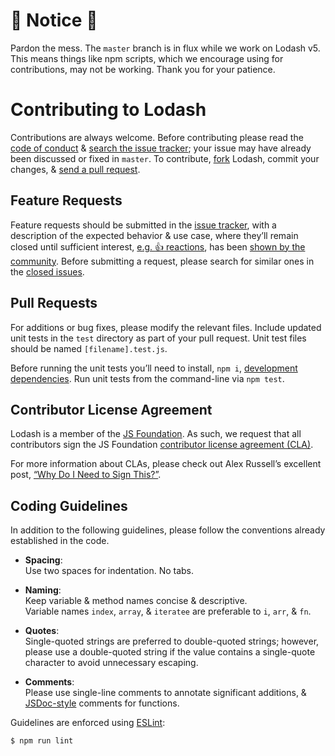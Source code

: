 # :construction: Notice :construction:

Pardon the mess. The `master` branch is in flux while we work on Lodash v5. This
means things like npm scripts, which we encourage using for contributions, may
not be working. Thank you for your patience.

# Contributing to Lodash

Contributions are always welcome. Before contributing please read the
[code of conduct](https://code-of-conduct.openjsf.org) &
[search the issue tracker](https://github.com/lodash/lodash/issues); your issue
may have already been discussed or fixed in `master`. To contribute,
[fork](https://help.github.com/articles/fork-a-repo/) Lodash, commit your changes,
& [send a pull request](https://help.github.com/articles/using-pull-requests/).

## Feature Requests

Feature requests should be submitted in the
[issue tracker](https://github.com/lodash/lodash/issues), with a description of
the expected behavior & use case, where they’ll remain closed until sufficient interest,
[e.g. :+1: reactions](https://help.github.com/articles/about-discussions-in-issues-and-pull-requests/),
has been [shown by the community](https://github.com/lodash/lodash/issues?q=label%3A%22votes+needed%22+sort%3Areactions-%2B1-desc).
Before submitting a request, please search for similar ones in the
[closed issues](https://github.com/lodash/lodash/issues?q=is%3Aissue+is%3Aclosed+label%3Aenhancement).

## Pull Requests

For additions or bug fixes, please modify the relevant files. Include
updated unit tests in the `test` directory as part of your pull request.
Unit test files should be named `[filename].test.js`.

Before running the unit tests you’ll need to install, `npm i`,
[development dependencies](https://docs.npmjs.com/files/package.json#devdependencies).
Run unit tests from the command-line via `npm test`.

## Contributor License Agreement

Lodash is a member of the [JS Foundation](https://openjsf.org/).
As such, we request that all contributors sign the JS Foundation
[contributor license agreement (CLA)](https://cla.js.foundation/lodash/lodash).

For more information about CLAs, please check out Alex Russell’s excellent post,
[“Why Do I Need to Sign This?”](https://infrequently.org/2008/06/why-do-i-need-to-sign-this/).

## Coding Guidelines

In addition to the following guidelines, please follow the conventions already
established in the code.

- **Spacing**:<br>
  Use two spaces for indentation. No tabs.

- **Naming**:<br>
  Keep variable & method names concise & descriptive.<br>
  Variable names `index`, `array`, & `iteratee` are preferable to
  `i`, `arr`, & `fn`.

- **Quotes**:<br>
  Single-quoted strings are preferred to double-quoted strings; however,
  please use a double-quoted string if the value contains a single-quote
  character to avoid unnecessary escaping.

- **Comments**:<br>
  Please use single-line comments to annotate significant additions, &
  [JSDoc-style](http://www.2ality.com/2011/08/jsdoc-intro.html) comments for
  functions.

Guidelines are enforced using [ESLint](https://www.npmjs.com/package/eslint):
```bash
$ npm run lint
```
